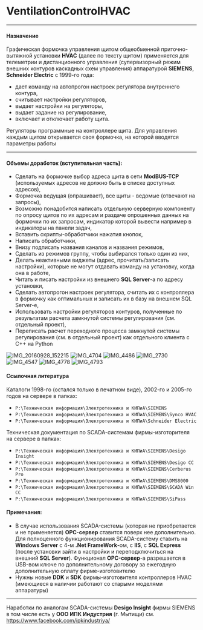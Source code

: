 # VentilationControlHVAC

----
#### Назначение
Графическая формочка управления щитом общеобменной приточно-вытяжной установки **HVAC** (далее по тексту щитом) применяется для телеметрии и дистанционного управления (супервизорный режим внешних контуров каскадных схем управления) аппаратурой **SIEMENS**, **Schneider Electric** с 1999-го года:
 - дает команду на автопрогон настроек регулятора внутреннего контура,
 - считывает настройки регуляторов,
 - выдает настройки на регуляторы,
 - выдает задание на регулирование,
 - включает и отключает работу щита.

Регуляторы программные на контроллере щита.
Для управления каждым щитом открывается своя формочка, на которой вводятся параметры работы

----
#### Объемы доработок (вступительная часть):
 - Сделать на формочке выбор адреса щита в сети **ModBUS-TCP** (используемых адресов не должно быть в списке доступных адресов),
 - Формочка ведущая (опрашивает), все щиты - ведомые (отвечают на запросы),
 - Возможно понадобится написать отдельную серверную компоненту по опросу щитов по их адресам и раздаче опрошенных данных на формочки по их запросам, индикатор которой вывести например в индикаторы на панели задач,
 - Вставить скрипты-обработчики нажатия кнопок,
 - Написать обработчики,
 - Внизу подписать названия каналов и названия режимов,
 - Сделать из режимов группу, чтобы выбирался только один из них,
 - Делать неактивными виджеты (адрес, прочитать/записать настройки), которые не могут отдавать команду на установку, когда она в работе,
 - Читать и писать настройки из внешнего **SQL Server**-а по адресу установки,
 - Сделать автопрогон настроек регулятора, считать их с контроллера в формочку как оптимальных и записать их в базу на внешнем SQL Server-е,
 - Использовать настройки регуляторов контуров, полученные по результатам расчета замкнутой системы регулирования (см. отдельный проект),
 - Переписать расчет переходного процесса замкнутой системы регулирования (см. в отдельный проект) как отдельного клиента с C++ на Python

![IMG_20160928_152215](https://user-images.githubusercontent.com/104857185/169311708-07b7b03a-a0fc-4fd0-a122-0f73b721b21e.jpg)
![IMG_4704](https://user-images.githubusercontent.com/104857185/169308673-81a780ba-8a2d-46db-ab37-a9f41d53fa34.JPG)
![IMG_4486](https://user-images.githubusercontent.com/104857185/169309000-4f485313-a44b-4f15-818e-b0a76adfc1ff.JPG)
![IMG_2730](https://user-images.githubusercontent.com/104857185/169309761-4aae6a09-035f-40b2-98dc-40d79ec5ff9f.JPG)
![IMG_4547](https://user-images.githubusercontent.com/104857185/169310149-21e65ddf-7baa-45be-a14c-aa3a2d774197.JPG)
![IMG_4778](https://user-images.githubusercontent.com/104857185/169310532-a605a20f-8389-42ef-9c34-928f5b01c33a.JPG)
![IMG_4793](https://user-images.githubusercontent.com/104857185/169310808-5151ae47-95cf-4c17-8756-ea7f3cd65ec5.JPG)

#### Ссылочная литература
Каталоги 1998-го (остался только в печатном виде), 2002-го и 2005-го годов на сервере в папках:
 - `P:\Техническая информация\Электротехника и КИПиА\SIEMENS`
 - `P:\Техническая информация\Электротехника и КИПиА\SIEMENS\Synco HVAC`
 - `P:\Техническая информация\Электротехника и КИПиА\Schneider Electric` 

Техническая документация по SCADA-системам фирмы-изготорителя на сервере в папках:
 - `P:\Техническая информация\Электротехника и КИПиА\SIEMENS\Desigo Insight`
 - `P:\Техническая информация\Электротехника и КИПиА\SIEMENS\Desigo CC`
 - `P:\Техническая информация\Электротехника и КИПиА\SIEMENS\Cerberus Pro`
 - `P:\Техническая информация\Электротехника и КИПиА\SIEMENS\DMS8000`
 - `P:\Техническая информация\Электротехника и КИПиА\SIEMENS\SCADA Win CC`
 - `P:\Техническая информация\Электротехника и КИПиА\SIEMENS\SiPass`

#### Примечания:
 - В случае использования SCADA-системы (которая не приобретается и не применяется) **OPC-сервер** ставится поверх нее дополнительно. Для полноценного функционирования SCADA-систему ставить на **Windows Server** с 4-м **.Net FrameWork**-ом, с **IIS**, с **SQL Express** (после установки зайти в настройки и переподключиться на внешний **SQL Server**). Функционал **OPC-сервер**-а разрешается в USB-вом ключе по дополнительному договору за ежегодную дополнительную оплату фирме-изготовителю
 - Нужны новые **DDK** и **SDK** фирмы-изготовителя контроллеров HVAC (имеющиеся в наличии работают со старыми моделями аппаратуры)

----
Наработки по аналогам SCADA-системы **Desigo Insight** фирмы SIEMENS в том числе есть у **ООО ИПК Индустрия** (г. Мытищи)
см. https://www.facebook.com/ipkindustriya/ 
